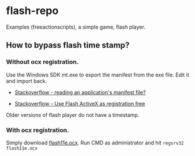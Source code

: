 # flash-repo

Examples (freeactionscripts), a simple game, flash player.

## How to bypass flash time stamp?

### Without ocx registration.

Use the Windows SDK mt.exe to export the manifest from the exe file. Edit it and import back.

* [Stackoverflow - reading an application's manifest file?](https://stackoverflow.com/questions/20192480/use-flash-activex-as-registration-free)

* [Stackoverflow - Use Flash ActiveX as registration free](https://stackoverflow.com/questions/20192480/use-flash-activex-as-registration-free)

Older versions of flash player do not have a timestamp.

### With ocx registration.

Simply download [flash11e.ocx](https://github.com/igor-sadza/flash-repo/blob/d47fb791e1950fcd64a28c1d3c0d3f13429fb6e2/flash-player/FlashPlayer-executable/Connection%20Instrument%20SDK%20v6.8.0/Samples/SampleFlashPlayer/Flash11e.ocx). Run CMD as administrator and hit ```regsrv32 flash11e.ocx```
